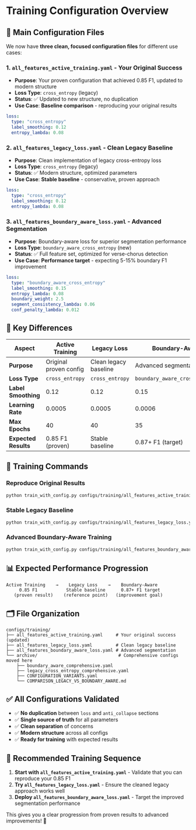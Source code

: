 # Training Configuration Overview

## 🎯 **Main Configuration Files**

We now have **three clean, focused configuration files** for different use cases:

### 1. **`all_features_active_training.yaml`** - Your Original Success
- **Purpose**: Your proven configuration that achieved 0.85 F1, updated to modern structure
- **Loss Type**: `cross_entropy` (legacy)
- **Status**: ✅ Updated to new structure, no duplication
- **Use Case**: **Baseline comparison** - reproducing your original results

```yaml
loss:
  type: "cross_entropy"
  label_smoothing: 0.12
  entropy_lambda: 0.08
```

### 2. **`all_features_legacy_loss.yaml`** - Clean Legacy Baseline  
- **Purpose**: Clean implementation of legacy cross-entropy loss
- **Loss Type**: `cross_entropy` (legacy)
- **Status**: ✅ Modern structure, optimized parameters
- **Use Case**: **Stable baseline** - conservative, proven approach

```yaml
loss:
  type: "cross_entropy"
  label_smoothing: 0.12
  entropy_lambda: 0.08
```

### 3. **`all_features_boundary_aware_loss.yaml`** - Advanced Segmentation
- **Purpose**: Boundary-aware loss for superior segmentation performance
- **Loss Type**: `boundary_aware_cross_entropy` (new)
- **Status**: ✅ Full feature set, optimized for verse-chorus detection
- **Use Case**: **Performance target** - expecting 5-15% boundary F1 improvement

```yaml
loss:
  type: "boundary_aware_cross_entropy"
  label_smoothing: 0.15
  entropy_lambda: 0.08
  boundary_weight: 2.5
  segment_consistency_lambda: 0.06
  conf_penalty_lambda: 0.012
```

## 🔧 **Key Differences**

| Aspect | Active Training | Legacy Loss | Boundary-Aware |
|--------|----------------|-------------|-----------------|
| **Purpose** | Original proven config | Clean legacy baseline | Advanced segmentation |
| **Loss Type** | `cross_entropy` | `cross_entropy` | `boundary_aware_cross_entropy` |
| **Label Smoothing** | 0.12 | 0.12 | 0.15 |
| **Learning Rate** | 0.0005 | 0.0005 | 0.0006 |
| **Max Epochs** | 40 | 40 | 35 |
| **Expected Results** | 0.85 F1 (proven) | Stable baseline | 0.87+ F1 (target) |

## 🚀 **Training Commands**

### Reproduce Original Results
```bash
python train_with_config.py configs/training/all_features_active_training.yaml
```

### Stable Legacy Baseline
```bash
python train_with_config.py configs/training/all_features_legacy_loss.yaml
```

### Advanced Boundary-Aware Training
```bash
python train_with_config.py configs/training/all_features_boundary_aware_loss.yaml
```

## 📊 **Expected Performance Progression**

```
Active Training    →    Legacy Loss    →    Boundary-Aware
     0.85 F1           Stable baseline      0.87+ F1 target
   (proven result)    (reference point)   (improvement goal)
```

## 🗂️ **File Organization**

```
configs/training/
├── all_features_active_training.yaml     # Your original success (updated)
├── all_features_legacy_loss.yaml         # Clean legacy baseline
├── all_features_boundary_aware_loss.yaml # Advanced segmentation
└── archive/                               # Comprehensive configs moved here
    ├── boundary_aware_comprehensive.yaml
    ├── legacy_cross_entropy_comprehensive.yaml
    ├── CONFIGURATION_VARIANTS.yaml
    └── COMPARISON_LEGACY_VS_BOUNDARY_AWARE.md
```

## ✅ **All Configurations Validated**

- ✅ **No duplication** between `loss` and `anti_collapse` sections
- ✅ **Single source of truth** for all parameters
- ✅ **Clean separation** of concerns
- ✅ **Modern structure** across all configs
- ✅ **Ready for training** with expected results

## 🎯 **Recommended Training Sequence**

1. **Start with `all_features_active_training.yaml`** - Validate that you can reproduce your 0.85 F1
2. **Try `all_features_legacy_loss.yaml`** - Ensure the cleaned legacy approach works well
3. **Deploy `all_features_boundary_aware_loss.yaml`** - Target the improved segmentation performance

This gives you a clear progression from proven results to advanced improvements! 🚀
